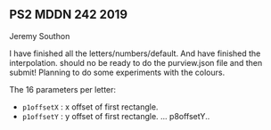## PS2 MDDN 242 2019

Jeremy Southon

I have finished all the letters/numbers/default. And have finished the interpolation. should no be ready to do the purview.json file and then submit! Planning to do some experiments with the colours.

The 16 parameters per letter:
  * `p1offsetX` : x offset of first rectangle.
  * `p1offsetY` : y offset of first rectangle.
  ... p8offsetY..


